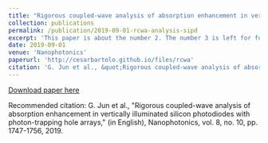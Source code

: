 ```yaml
---
title: "Rigorous coupled-wave analysis of absorption enhancement in vertically illuminated silicon photodiodes with photon-trapping hole arrays"
collection: publications
permalink: /publication/2019-09-01-rcwa-analysis-sipd
excerpt: 'This paper is about the number 2. The number 3 is left for future work.'
date: 2019-09-01
venue: 'Nanophotonics'
paperurl: 'http://cesarbartolo.github.io/files/rcwa'
citation: 'G. Jun et al., &quot;Rigorous coupled-wave analysis of absorption enhancement in vertically illuminated silicon photodiodes with photon-trapping hole arrays,&quot; (in English), Nanophotonics, vol. 8, no. 10, pp. 1747-1756, 2019.'
---
```

[Download paper here](http://cesarbartolo.github.io/files/rcwa)

Recommended citation: G. Jun et al., "Rigorous coupled-wave analysis of absorption enhancement in vertically illuminated silicon photodiodes with photon-trapping hole arrays," (in English), Nanophotonics, vol. 8, no. 10, pp. 1747-1756, 2019.